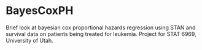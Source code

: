 # BayesCoxPH

Brief look at bayesian cox proportional hazards regression using STAN and survival data on patients being treated for leukemia. Project for STAT 6969, University of Utah.
